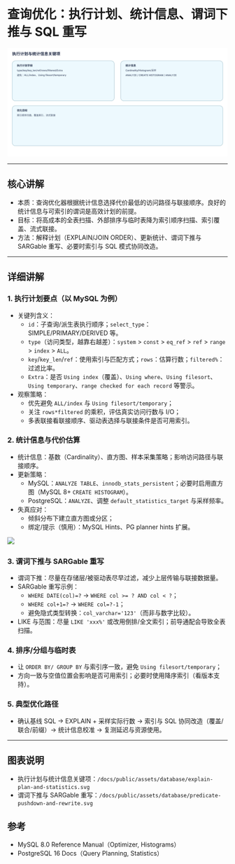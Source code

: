 # 查询优化：执行计划、统计信息、谓词下推与 SQL 重写

![](/docs/public/assets/database/explain-plan-and-statistics.svg)

---

## 核心讲解

- 本质：查询优化器根据统计信息选择代价最低的访问路径与联接顺序。良好的统计信息与可索引的谓词是高效计划的前提。
- 目标：将高成本的全表扫描、外部排序与临时表降为索引顺序扫描、索引覆盖、流式联接。
- 方法：解释计划（EXPLAIN/JOIN ORDER）、更新统计、谓词下推与 SARGable 重写、必要时索引与 SQL 模式协同改造。

---

## 详细讲解

### 1. 执行计划要点（以 MySQL 为例）
- 关键列含义：
  - `id`：子查询/派生表执行顺序；`select_type`：SIMPLE/PRIMARY/DERIVED 等。
  - `type`（访问类型，越靠右越差）：`system` > `const` > `eq_ref` > `ref` > `range` > `index` > `ALL`。
  - `key`/`key_len`/`ref`：使用索引与匹配方式；`rows`：估算行数；`filtered%`：过滤比率。
  - `Extra`：是否 `Using index`（覆盖）、`Using where`、`Using filesort`、`Using temporary`、`range checked for each record` 等警示。
- 观察策略：
  - 优先避免 `ALL/index` 与 `Using filesort/temporary`；
  - 关注 `rows*filtered` 的乘积，评估真实访问行数与 I/O；
  - 多表联接看联接顺序、驱动表选择与联接条件是否可用索引。

### 2. 统计信息与代价估算
- 统计信息：基数（Cardinality）、直方图、样本采集策略；影响访问路径与联接顺序。
- 更新策略：
  - MySQL：`ANALYZE TABLE`、`innodb_stats_persistent`；必要时启用直方图（MySQL 8+ `CREATE HISTOGRAM`）。
  - PostgreSQL：`ANALYZE`、调整 `default_statistics_target` 与采样频率。
- 失真应对：
  - 倾斜分布下建立直方图或分区；
  - 绑定/提示（慎用）：MySQL Hints、PG planner hints 扩展。

![](/docs/public/assets/database/predicate-pushdown-and-rewrite.svg)

### 3. 谓词下推与 SARGable 重写
- 谓词下推：尽量在存储层/被驱动表尽早过滤，减少上层传输与联接数据量。
- SARGable 重写示例：
  - `WHERE DATE(col)=?` → `WHERE col >= ? AND col < ?`；
  - `WHERE col+1=?` → `WHERE col=?-1`；
  - 避免隐式类型转换：`col_varchar='123'`（而非与数字比较）。
- LIKE 与范围：尽量 `LIKE 'xxx%'` 或改用倒排/全文索引；前导通配会导致全表扫描。

### 4. 排序/分组与临时表
- 让 `ORDER BY/ GROUP BY` 与索引序一致，避免 `Using filesort/temporary`；
- 方向一致与空值位置会影响是否可用索引；必要时使用降序索引（看版本支持）。

### 5. 典型优化路径
- 确认基线 SQL → EXPLAIN + 采样实际行数 → 索引与 SQL 协同改造（覆盖/联合/前缀）→ 统计信息校准 → 复测延迟与资源使用。

---

## 图表说明
- 执行计划与统计信息关键项：`/docs/public/assets/database/explain-plan-and-statistics.svg`
- 谓词下推与 SARGable 重写：`/docs/public/assets/database/predicate-pushdown-and-rewrite.svg`

## 参考
- MySQL 8.0 Reference Manual（Optimizer, Histograms）
- PostgreSQL 16 Docs（Query Planning, Statistics） 